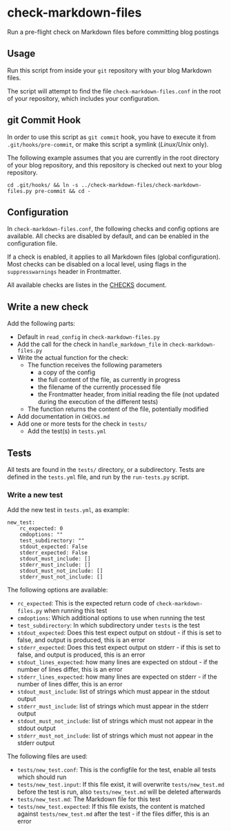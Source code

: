 # check-markdown-files

Run a pre-flight check on Markdown files before committing blog postings

## Usage

Run this script from inside your `git` repository with your blog Markdown files.

The script will attempt to find the file `check-markdown-files.conf` in the root of your repository, which includes your configuration.

## git Commit Hook

In order to use this script as `git commit` hook, you have to execute it from `.git/hooks/pre-commit`, or make this script a symlink (*Linux*/*Unix* only).

The following example assumes that you are currently in the root directory of your blog repository, and this repository is checked out next to your blog repository.

```
cd .git/hooks/ && ln -s ../check-markdown-files/check-markdown-files.py pre-commit && cd -
```

## Configuration

In `check-markdown-files.conf`, the following checks and config options are available. All checks are disabled by default, and can be enabled in the configuration file.

If a check is enabled, it applies to all Markdown files (global configuration). Most checks can be disabled on a local level, using flags in the `suppresswarnings` header in Frontmatter.

All available checks are listes in the [CHECKS](CHECKS.md) document.

## Write a new check

Add the following parts:
* Default in `read_config` in `check-markdown-files.py`
* Add the call for the check in `handle_markdown_file` in `check-markdown-files.py`
* Write the actual function for the check:
  * The function receives the following parameters
    * a copy of the config
    * the full content of the file, as currently in progress
    * the filename of the currently processed file
    * the Frontmatter header, from initial reading the file (not updated during the execution of the different tests)
  * The function returns the content of the file, potentially modified
* Add documentation in `CHECKS.md`
* Add one or more tests for the check in `tests/`
  * Add the test(s) in `tests.yml`

## Tests

All tests are found in the `tests/` directory, or a subdirectory. Tests are defined in the `tests.yml` file, and run by the `run-tests.py` script.

### Write a new test

Add the new test in `tests.yml`, as example:

```
new_test:
    rc_expected: 0
    cmdoptions: ""
    test_subdirectory: ""
    stdout_expected: False
    stderr_expected: False
    stdout_must_include: []
    stderr_must_include: []
    stdout_must_not_include: []
    stderr_must_not_include: []
```

The following options are available:

* `rc_expected`: This is the expected return code of `check-markdown-files.py` when running this test
* `cmdoptions`: Which additional options to use when running the test
* `test_subdirectory`: In which subdirectory under `tests` is the test
* `stdout_expected`: Does this test expect output on stdout - if this is set to false, and output is produced, this is an error
* `stderr_expected`: Does this test expect output on stderr - if this is set to false, and output is produced, this is an error
* `stdout_lines_expected`: how many lines are expected on stdout - if the number of lines differ, this is an error
* `stderr_lines_expected`: how many lines are expected on stderr - if the number of lines differ, this is an error
* `stdout_must_include`: list of strings which must appear in the stdout output
* `stderr_must_include`: list of strings which must appear in the stderr output
* `stdout_must_not_include`: list of strings which must not appear in the stdout output
* `stderr_must_not_include`: list of strings which must not appear in the stderr output

The following files are used:

* `tests/new_test.conf`: This is the configfile for the test, enable all tests which should run
* `tests/new_test.input`: If this file exist, it will overwrite `tests/new_test.md` before the test is run, also `tests/new_test.md` will be deleted afterwards
* `tests/new_test.md`: The Markdown file for this test
* `tests/new_test.expected`: If this file exists, the content is matched against `tests/new_test.md` after the test - if the files differ, this is an error
